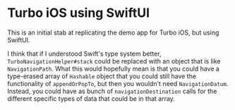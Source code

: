 # Turbo iOS using SwiftUI

This is an initial stab at replicating the demo app for Turbo iOS, but using SwiftUI.



I think that if I understood Swift's type system better, `TurboNavigationHelper#stack` could be replaced with an object that is like `NavigationPath`. What this would hopefully mean is that you could have a type-erased array of `Hashable` object that you could still have the functionality of `appendOrPopTo`, but then you wouldn't need `NavigationDatum`. Instead, you could have as bunch of `navigationDestination` calls for the different specific types of data that could be in that array.
